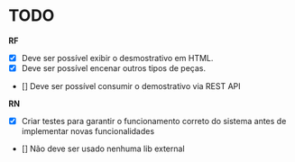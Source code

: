 # TODO

**RF**

- [x] Deve ser possível exibir o desmostrativo em HTML.
- [x] Deve ser possível encenar outros tipos de peças.
- [] Deve ser possível consumir o demostrativo via REST API

**RN**

- [x] Criar testes para garantir o funcionamento correto do sistema antes de implementar novas funcionalidades
- [] Não deve ser usado nenhuma lib external
